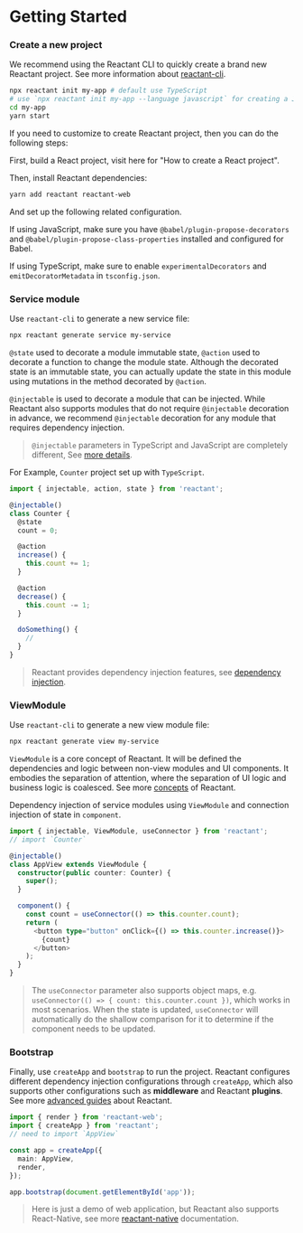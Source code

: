 # Getting Started

### Create a new project

We recommend using the Reactant CLI to quickly create a brand new Reactant project. See more information about [reactant-cli](api/reactant-cli/README.md).

```sh
npx reactant init my-app # default use TypeScript
# use `npx reactant init my-app --language javascript` for creating a Javascript project.
cd my-app
yarn start
```

If you need to customize to create Reactant project, then you can do the following steps:

First, build a React project, visit here for "How to create a React project".

Then, install Reactant dependencies:

```sh
yarn add reactant reactant-web
```

And set up the following related configuration.

If using JavaScript, make sure you have `@babel/plugin-propose-decorators` and `@babel/plugin-propose-class-properties` installed and configured for Babel.

If using TypeScript, make sure to enable `experimentalDecorators` and `emitDecoratorMetadata` in `tsconfig.json`.

### Service module

Use `reactant-cli` to generate a new service file:

```sh
npx reactant generate service my-service
```

`@state` used to decorate a module immutable state, `@action` used to decorate a function to change the module state. Although the decorated state is an immutable state, you can actually update the state in this module using mutations in the method decorated by `@action`.

`@injectable` is used to decorate a module that can be injected. While Reactant also supports modules that do not require `@injectable` decoration in advance, we recommend `@injectable` decoration for any module that requires dependency injection.

> `@injectable` parameters in TypeScript and JavaScript are completely different, See [more details](api/reactant-di/README.md).

For Example, `Counter` project set up with `TypeScript`.

```ts
import { injectable, action, state } from 'reactant';

@injectable()
class Counter {
  @state
  count = 0;

  @action
  increase() {
    this.count += 1;
  }

  @action
  decrease() {
    this.count -= 1;
  }

  doSomething() {
    //
  }
}
```

> Reactant provides dependency injection features, see [dependency injection](api/reactant-di/README.md).

### ViewModule

Use `reactant-cli` to generate a new view module file:

```sh
npx reactant generate view my-service
```

`ViewModule` is a core concept of Reactant. It will be defined the dependencies and logic between non-view modules and UI components. It embodies the separation of attention, where the separation of UI logic and business logic is coalesced. See more [concepts](concepts.md) of Reactant.

Dependency injection of service modules using `ViewModule` and connection injection of state in `component`.

```ts
import { injectable, ViewModule, useConnector } from 'reactant';
// import `Counter`

@injectable()
class AppView extends ViewModule {
  constructor(public counter: Counter) {
    super();
  }

  component() {
    const count = useConnector(() => this.counter.count);
    return (
      <button type="button" onClick={() => this.counter.increase()}>
        {count}
      </button>
    );
  }
}
```

> The `useConnector` parameter also supports object maps, e.g. `useConnector(() => { count: this.counter.count })`, which works in most scenarios. When the state is updated, `useConnector` will automatically do the shallow comparison for it to determine if the component needs to be updated.

### Bootstrap

Finally, use `createApp` and `bootstrap` to run the project. Reactant configures different dependency injection configurations through `createApp`, which also supports other configurations such as **middleware** and Reactant **plugins**. See more [advanced guides](advanced-guides.md) about Reactant.

```ts
import { render } from 'reactant-web';
import { createApp } from 'reactant';
// need to import `AppView`

const app = createApp({
  main: AppView,
  render,
});

app.bootstrap(document.getElementById('app'));
```

> Here is just a demo of web application, but Reactant also supports React-Native, see more [reactant-native](api/reactant-native/README.md) documentation.
